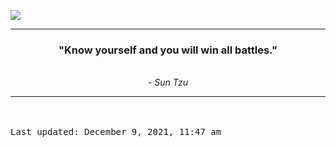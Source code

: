<img src="https://komarev.com/ghpvc/?username=devblin&color=010409"></img><hr>
<div align="center"><b><h3>"Know yourself and you will win all battles."</h3></b><br><i> - Sun Tzu</i></div>
<hr>

<br><br><kbd>Last updated: December 9, 2021, 11:47 am</kbd>